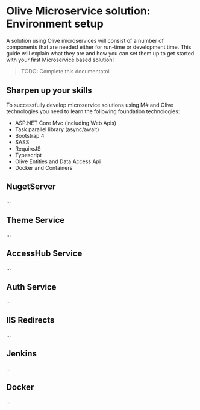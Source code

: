 # Olive Microservice solution: Environment setup
A solution using Olive microservices will consist of a number of components that are needed either for run-time or development time.
This guide will explain what they are and how you can set them up to get started with your first Microservice based solution!

> TODO: Complete this documentatoi

## Sharpen up your skills
To successfully develop microservice solutions using M# and Olive technologies you need to learn the following foundation technologies:
- ASP.NET Core Mvc (including Web Apis)
- Task parallel library (async/await)
- Bootstrap 4
- SASS
- RequireJS
- Typescript
- Olive Entities and Data Access Api
- Docker and Containers

## NugetServer
...

## Theme Service
...

## AccessHub Service
...

## Auth Service
...

## IIS Redirects
...

## Jenkins
...

## Docker
...

